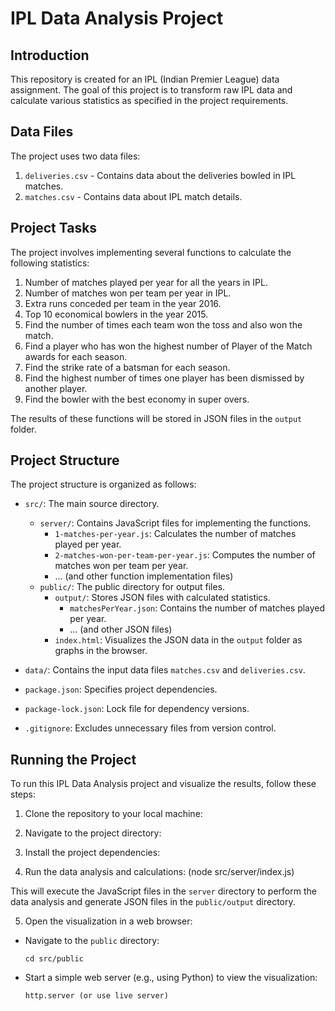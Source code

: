 # IPL Data Analysis Project

## Introduction

This repository is created for an IPL (Indian Premier League) data assignment. The goal of this project is to transform raw IPL data and calculate various statistics as specified in the project requirements.

## Data Files

The project uses two data files:

1. `deliveries.csv` - Contains data about the deliveries bowled in IPL matches.
2. `matches.csv` - Contains data about IPL match details.

## Project Tasks

The project involves implementing several functions to calculate the following statistics:

1. Number of matches played per year for all the years in IPL.
2. Number of matches won per team per year in IPL.
3. Extra runs conceded per team in the year 2016.
4. Top 10 economical bowlers in the year 2015.
5. Find the number of times each team won the toss and also won the match.
6. Find a player who has won the highest number of Player of the Match awards for each season.
7. Find the strike rate of a batsman for each season.
8. Find the highest number of times one player has been dismissed by another player.
9. Find the bowler with the best economy in super overs.

The results of these functions will be stored in JSON files in the `output` folder.

## Project Structure

The project structure is organized as follows:

- `src/`: The main source directory.
  - `server/`: Contains JavaScript files for implementing the functions.
    - `1-matches-per-year.js`: Calculates the number of matches played per year.
    - `2-matches-won-per-team-per-year.js`: Computes the number of matches won per team per year.
    - ... (and other function implementation files)
  - `public/`: The public directory for output files.
    - `output/`: Stores JSON files with calculated statistics.
      - `matchesPerYear.json`: Contains the number of matches played per year.
      - ... (and other JSON files)
    - `index.html`: Visualizes the JSON data in the `output` folder as graphs in the browser.

- `data/`: Contains the input data files `matches.csv` and `deliveries.csv`.
- `package.json`: Specifies project dependencies.
- `package-lock.json`: Lock file for dependency versions.
- `.gitignore`: Excludes unnecessary files from version control.

## Running the Project

To run this IPL Data Analysis project and visualize the results, follow these steps:

1. Clone the repository to your local machine:

2. Navigate to the project directory:

3. Install the project dependencies:

4. Run the data analysis and calculations: (node src/server/index.js)

This will execute the JavaScript files in the `server` directory to perform the data analysis and generate JSON files in the `public/output` directory.

5. Open the visualization in a web browser:

- Navigate to the `public` directory:
  ```
  cd src/public
  ```

- Start a simple web server (e.g., using Python) to view the visualization:

  ```
  http.server (or use live server)
  ```